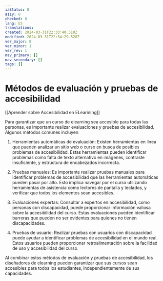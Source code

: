```yaml
---
iaStatus: 0
a11y: 0
checked: 0
lang: ES
translations: 
created: 2024-03-31T22:33:40.510Z
modified: 2024-03-31T22:34:29.528Z
ver_major: 0
ver_minor: 1
ver_rev: 1
nav_primary: []
nav_secondary: []
tags: []
---
```

# Métodos de evaluación y pruebas de accesibilidad

[[Aprender sobre Accesibilidad en ELearining]]

Para garantizar que un curso de elearning sea accesible para todas las personas, es importante realizar evaluaciones y pruebas de accesibilidad. Algunos métodos comunes incluyen:

1. Herramientas automáticas de evaluación: Existen herramientas en línea que pueden analizar un sitio web o curso en busca de posibles problemas de accesibilidad. Estas herramientas pueden identificar  problemas como falta de texto alternativo en imágenes, contraste insuficiente, y estructura de encabezados incorrecta.

2. Pruebas manuales: Es importante realizar pruebas manuales para identificar problemas de accesibilidad que las herramientas automáticas pueden pasar por alto. Esto implica navegar por el curso utilizando herramientas de asistencia como lectores de pantalla y teclados, y verificar que todos los elementos sean accesibles.

3. Evaluaciones expertas: Consultar a expertos en accesibilidad, como personas con discapacidad, puede proporcionar información valiosa sobre la accesibilidad del curso. Estas evaluaciones pueden identificar barreras que pueden no ser evidentes para quienes no tienen discapacidades.

4. Pruebas de usuario: Realizar pruebas con usuarios con discapacidad puede ayudar a identificar problemas de accesibilidad en el mundo real. Estos usuarios pueden proporcionar retroalimentación sobre la facilidad de uso y accesibilidad del curso.

Al combinar estos métodos de evaluación y pruebas de accesibilidad, los diseñadores de elearning pueden garantizar que sus cursos sean accesibles para todos los estudiantes, independientemente de sus capacidades.
